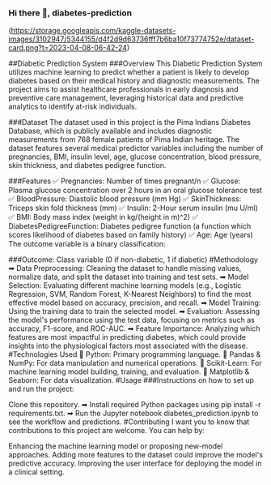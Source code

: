 ### Hi there 👋, diabetes-prediction
(https://storage.googleapis.com/kaggle-datasets-images/3102947/5344155/d4f2d9d63736fff7b6ba10f73774752e/dataset-card.png?t=2023-04-08-06-42-24)

##Diabetic Prediction System
###Overview
This Diabetic Prediction System utilizes machine learning to predict whether a patient is likely to develop diabetes based on their medical history and diagnostic measurements. The project aims to assist healthcare professionals in early diagnosis and preventive care management, leveraging historical data and predictive analytics to identify at-risk individuals.

###Dataset
The dataset used in this project is the Pima Indians Diabetes Database, which is publicly available and includes diagnostic measurements from 768 female patients of Pima Indian heritage. The dataset features several medical predictor variables including the number of pregnancies, BMI, insulin level, age, glucose concentration, blood pressure, skin thickness, and diabetes pedigree function.

###Features
✅ Pregnancies: Number of times pregnant/n
✅ Glucose: Plasma glucose concentration over 2 hours in an oral glucose tolerance test
✅ BloodPressure: Diastolic blood pressure (mm Hg)
✅ SkinThickness: Triceps skin fold thickness (mm)
✅ Insulin: 2-Hour serum insulin (mu U/ml)
✅ BMI: Body mass index (weight in kg/(height in m)^2)
✅ DiabetesPedigreeFunction: Diabetes pedigree function (a function which scores likelihood of diabetes based on family history)
✅ Age: Age (years)
The outcome variable is a binary classification:

###Outcome: Class variable (0 if non-diabetic, 1 if diabetic)
#Methodology
➡ Data Preprocessing: Cleaning the dataset to handle missing values, normalize data, and split the dataset into training and test sets.
➡ Model Selection: Evaluating different machine learning models (e.g., Logistic Regression, SVM, Random Forest, K-Nearest Neighbors) to find the most effective model based on accuracy, precision, and recall.
➡ Model Training: Using the training data to train the selected model.
➡ Evaluation: Assessing the model's performance using the test data, focusing on metrics such as accuracy, F1-score, and ROC-AUC.
➡ Feature Importance: Analyzing which features are most impactful in predicting diabetes, which could provide insights into the physiological factors most associated with the disease.
#Technologies Used
🛃 Python: Primary programming language.
🛃 Pandas & NumPy: For data manipulation and numerical operations.
🛃 Scikit-Learn: For machine learning model building, training, and evaluation.
🛃 Matplotlib & Seaborn: For data visualization.
#Usage
###Instructions on how to set up and run the project:

Clone this repository.
➡ Install required Python packages using pip install -r requirements.txt.
➡ Run the Jupyter notebook diabetes_prediction.ipynb to see the workflow and predictions.
#Contributing
I want you to know that contributions to this project are welcome. You can help by:

Enhancing the machine learning model or proposing new-model approaches.
Adding more features to the dataset could improve the model's predictive accuracy.
Improving the user interface for deploying the model in a clinical setting.
